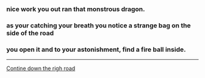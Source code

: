 ### nice work you out ran that monstrous dragon. 
### as your catching your breath you notice a strange bag on the side of the road
### you open it and to your astonishment, find a fire ball inside. 
---
[Contine down the righ road](rightroad.md)